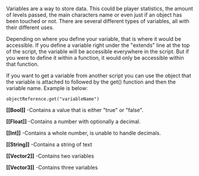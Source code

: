 Variables are a way to store data. This could be player statistics, the amount of levels passed, the main characters name or even just if an object has been touched or not. There are several different types of variables, all with their different uses.

Depending on where you define your variable, that is where it would be accessible. If you define a variable right under the "extends" line at the top of the script, the variable will be accessible everywhere in the script. But if you were to define it within a function, it would only be accessible within that function.

If you want to get a variable from another script you can use the object that the variable is attached to followed by the get() function and then the variable name. Example is below:
```
objectReference.get("variableName")
```

**[[Bool]]**
-Contains a value that is either "true" or "false".

**[[Float]]**
-Contains a number with optionally a decimal.

**[[Int]]**
-Contains a whole number, is unable to handle decimals.

**[[String]]**
-Contains a string of text

**[[Vector2]]**
-Contains two variables

**[[Vector3]]**
-Contains three variables